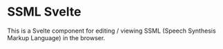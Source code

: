 # SSML Svelte

This is a Svelte component for editing / viewing SSML (Speech Synthesis Markup Language) in the browser.
